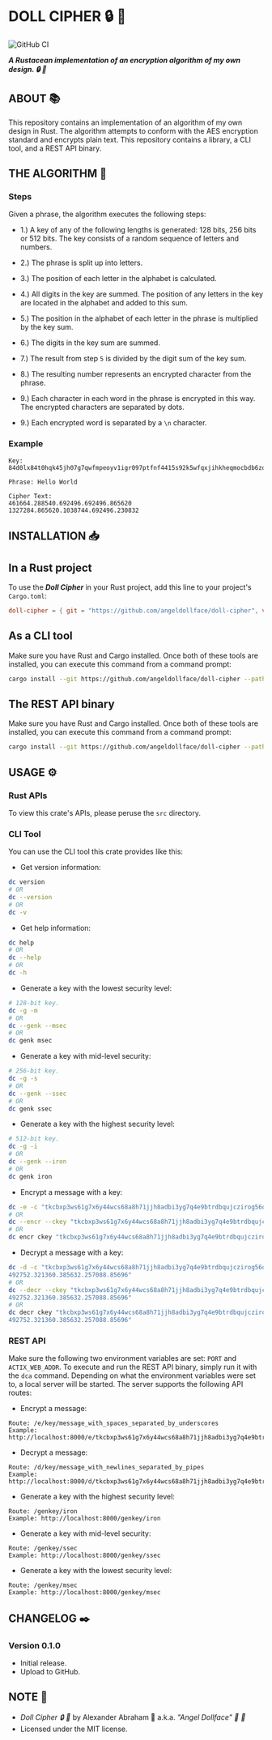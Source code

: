 # DOLL CIPHER :lock: :dolls:

![GitHub CI](https://github.com/angeldollface/doll-cipher/actions/workflows/rust.yml/badge.svg)

***A Rustacean implementation of an encryption algorithm of my own design. :lock: :dolls:***

## ABOUT :books:

This repository contains an implementation of an algorithm of my own design in Rust. The algorithm attempts to conform with the AES encryption standard and encrypts plain text. This repository contains a library, a CLI tool, and a REST API binary.

## THE ALGORITHM :abacus:

### Steps

Given a phrase, the algorithm executes the following steps:

- 1.) A key of any of the following lengths is generated: 128 bits, 256 bits or 512 bits. The key consists of a random sequence of letters and numbers.

- 2.) The phrase is split up into letters.

- 3.) The position of each letter in the alphabet is calculated.

- 4.) All digits in the key are summed. The position of any letters in the key are located in the alphabet and added to this sum.

- 5.) The position in the alphabet of each letter in the phrase is multiplied by the key sum.

- 6.) The digits in the key sum are summed.

- 7.) The result from step `5` is divided by the digit sum of the key sum.

- 8.) The resulting number represents an encrypted character from the phrase.

- 9.) Each character in each word in the phrase is encrypted in this way. The encrypted characters are separated by dots.

- 9.) Each encrypted word is separated by a `\n` character.

### Example

```Text
Key: 84d0lx84t0hqk45jh07g7qwfmpeoyv1igr097ptfnf4415s92k5wfqxjihkheqmocbdb6zo9e0pzhedymeadzp2zq0z0fxjhe192r7a5hvbbunemaa61vb9izo4tx7r8h6vhai6jd43wosbjydkbsvt37p7vut8gsxrsgilq387sptrnmestdt9m8ukmvd0046nq0tcesnkgdax5v6ecmywfc1m0k1ttq7rxhcgq6l3084l3tfioswmvu7nra92h
```

```Text
Phrase: Hello World
```

```Text
Cipher Text:
461664.288540.692496.692496.865620
1327284.865620.1038744.692496.230832
```

## INSTALLATION :inbox_tray:

## In a Rust project

To use the ***Doll Cipher*** in your Rust project, add this line to your project's `Cargo.toml`:

```TOML
doll-cipher = { git = "https://github.com/angeldollface/doll-cipher", version = "0.1.0" }
```

## As a CLI tool

Make sure you have Rust and Cargo installed. Once both of these tools are installed, you can execute this command from a command prompt:

```bash
cargo install --git https://github.com/angeldollface/doll-cipher --path doll-cipher
```

## The REST API binary

Make sure you have Rust and Cargo installed. Once both of these tools are installed, you can execute this command from a command prompt:

```bash
cargo install --git https://github.com/angeldollface/doll-cipher --path doll-cipher-api
```

## USAGE :gear:

### Rust APIs

To view this crate's APIs, please peruse the `src` directory. 

### CLI Tool

You can use the CLI tool this crate provides like this:

- Get version information:

```bash
dc version
# OR
dc --version
# OR
dc -v
```

- Get help information:

```bash
dc help
# OR
dc --help
# OR
dc -h
```

- Generate a key with the lowest security level:

```bash
# 128-bit key.
dc -g -m
# OR
dc --genk --msec
# OR
dc genk msec
```

- Generate a key with mid-level security:

```bash
# 256-bit key.
dc -g -s
# OR
dc --genk --ssec
# OR
dc genk ssec
```

- Generate a key with the highest security level:

```bash
# 512-bit key.
dc -g -i
# OR
dc --genk --iron
# OR
dc genk iron
```

- Encrypt a message with a key:

```bash
dc -e -c "tkcbxp3ws61g7x6y44wcs68a8h71jjh8adbi3yg7q4e9btrdbqujczirog56ojbauewuihc7tb3veshoczfl0p0c12cmrvk6l111lur77e08wh6oqozxetp32s8kzvu0" -p "Hello World"
# OR
dc --encr --ckey "tkcbxp3ws61g7x6y44wcs68a8h71jjh8adbi3yg7q4e9btrdbqujczirog56ojbauewuihc7tb3veshoczfl0p0c12cmrvk6l111lur77e08wh6oqozxetp32s8kzvu0" --ptxt "Hello World"
# OR
dc encr ckey "tkcbxp3ws61g7x6y44wcs68a8h71jjh8adbi3yg7q4e9btrdbqujczirog56ojbauewuihc7tb3veshoczfl0p0c12cmrvk6l111lur77e08wh6oqozxetp32s8kzvu0" ptxt "Hello World"
```

- Decrypt a message with a key:

```bash
dc -d -c "tkcbxp3ws61g7x6y44wcs68a8h71jjh8adbi3yg7q4e9btrdbqujczirog56ojbauewuihc7tb3veshoczfl0p0c12cmrvk6l111lur77e08wh6oqozxetp32s8kzvu0" -p "171392.107120.257088.257088.321360
492752.321360.385632.257088.85696"
# OR
dc --decr --ckey "tkcbxp3ws61g7x6y44wcs68a8h71jjh8adbi3yg7q4e9btrdbqujczirog56ojbauewuihc7tb3veshoczfl0p0c12cmrvk6l111lur77e08wh6oqozxetp32s8kzvu0" --ptxt "171392.107120.257088.257088.321360
492752.321360.385632.257088.85696"
# OR
dc decr ckey "tkcbxp3ws61g7x6y44wcs68a8h71jjh8adbi3yg7q4e9btrdbqujczirog56ojbauewuihc7tb3veshoczfl0p0c12cmrvk6l111lur77e08wh6oqozxetp32s8kzvu0" ptxt "171392.107120.257088.257088.321360
492752.321360.385632.257088.85696"
```
### REST API

Make sure the following two environment variables are set: `PORT` and `ACTIX_WEB_ADDR`. To execute and run the REST API binary, simply run it with the `dca` command. Depending on what the environment variables were set to, a local server will be started. The server supports the following API routes:

- Encrypt a message:

```Text
Route: /e/key/message_with_spaces_separated_by_underscores
Example: http://localhost:8000/e/tkcbxp3ws61g7x6y44wcs68a8h71jjh8adbi3yg7q4e9btrdbqujczirog56ojbauewuihc7tb3veshoczfl0p0c12cmrvk6l111lur77e08wh6oqozxetp32s8kzvu0/Hello_World
```

- Decrypt a message:

```Text
Route: /d/key/message_with_newlines_separated_by_pipes
Example: http://localhost:8000/d/tkcbxp3ws61g7x6y44wcs68a8h71jjh8adbi3yg7q4e9btrdbqujczirog56ojbauewuihc7tb3veshoczfl0p0c12cmrvk6l111lur77e08wh6oqozxetp32s8kzvu0/171392.107120.257088.257088.321360|492752.321360.385632.257088.85696
```

- Generate a key with the highest security level:

```Text
Route: /genkey/iron
Example: http://localhost:8000/genkey/iron
```

- Generate a key with mid-level security:

```Text
Route: /genkey/ssec
Example: http://localhost:8000/genkey/ssec
```

- Generate a key with the lowest security level:

```Text
Route: /genkey/msec
Example: http://localhost:8000/genkey/msec
```

## CHANGELOG :black_nib:

### Version 0.1.0

- Initial release.
- Upload to GitHub.

## NOTE :scroll:

- *Doll Cipher :lock: :dolls:* by Alexander Abraham :black_heart: a.k.a. *"Angel Dollface" :dolls: :ribbon:*
- Licensed under the MIT license.

